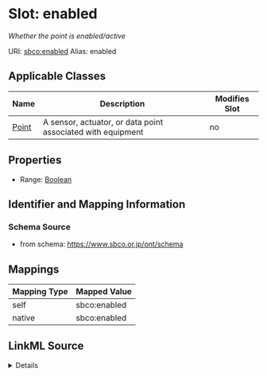 

# Slot: enabled 


_Whether the point is enabled/active_





URI: [sbco:enabled](https://www.sbco.or.jp/ont/enabled)
Alias: enabled

<!-- no inheritance hierarchy -->





## Applicable Classes

| Name | Description | Modifies Slot |
| --- | --- | --- |
| [Point](Point.md) | A sensor, actuator, or data point associated with equipment |  no  |






## Properties

* Range: [Boolean](Boolean.md)




## Identifier and Mapping Information






### Schema Source


* from schema: https://www.sbco.or.jp/ont/schema




## Mappings

| Mapping Type | Mapped Value |
| ---  | ---  |
| self | sbco:enabled |
| native | sbco:enabled |




## LinkML Source

<details>
```yaml
name: enabled
description: Whether the point is enabled/active
from_schema: https://www.sbco.or.jp/ont/schema
rank: 1000
ifabsent: 'True'
alias: enabled
domain_of:
- Point
range: boolean

```
</details>